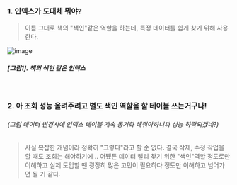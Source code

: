 ### 1. 인덱스가 도대체 뭐야?

> 이름 그대로 책의 "색인"같은 역할을 하는데, 특정 데이터를 쉽게 찾기 위해 사용한다.


![image](https://github.com/choichanhyeok/---/assets/68278903/358dd226-6ba2-454b-9968-c31daba15b8b)

##### [그림1]. 책의 색인 같은 인덱스



<br>

### 2. 아 조회 성능 올려주려고 별도 색인 역할을 할 테이블 쓰는거구나! 
###### (그럼 데이터 변경시에 인덱스 테이블 계속 동기화 해줘야하니까 성능 하락되겠네?)

> 사실 복잡한 개념이라 정확히 "그렇다"라고 할 순 없다. 결국 삭제, 수정 작업을 할 때도 조회는 해야하기에 ..
> 어쨌든 데이터 빨리 찾기 위한 "색인"역할 정도로만 이해하고 실제 도입할 땐 굉장히 많은 고민이 필요하다 정도만
> 이해하고 넘어가면 될 거 같다.



